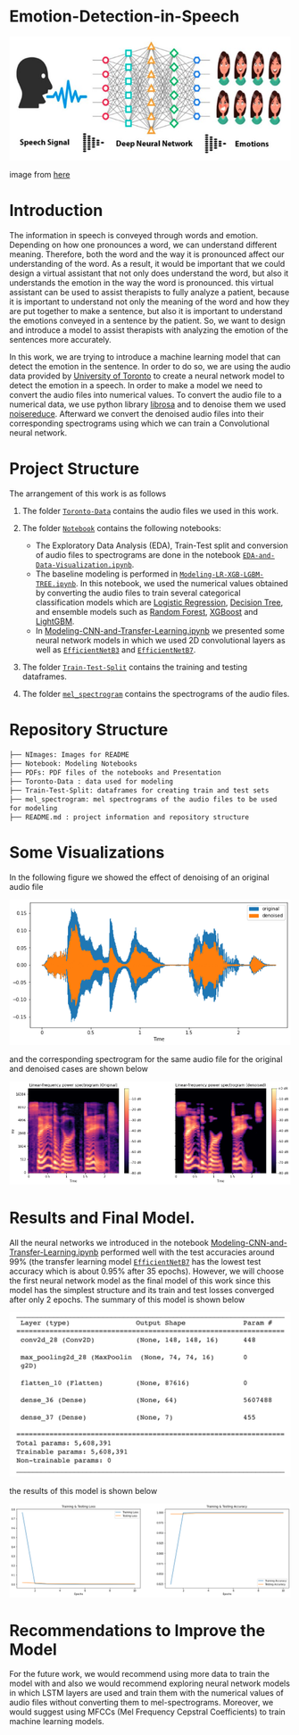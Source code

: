 # Emotion-Detection-in-Speech

![](./Images/emotion.png)

image from [here](https://medium.com/@raihanh93/speech-emotion-recognition-using-deep-neural-network-part-i-68edb5921229)

# Introduction

The information in speech is conveyed through words and emotion. Depending on how one 
pronounces a word, we can understand different meaning. Therefore, both the word 
and the way it is pronounced affect our understanding of the word. As a result, 
it would be important that we could design a virtual assistant that not only 
does understand the word, but also it understands the emotion in the way the word
is pronounced. this virtual assistant can be used to assist therapists to fully 
analyze a patient, because it is important to understand not only the meaning 
of the word and how they are put together to make a sentence, but also it is 
important to understand the emotions conveyed in a sentence by the patient. 
So, we want to design and introduce a model to assist therapists with analyzing 
the emotion of the sentences more accurately.

In this work, we are trying to introduce a machine learning model that can detect the
emotion in the sentence. In order to do so, we are using the audio data provided 
by [University of Toronto](https://tspace.library.utoronto.ca/handle/1807/24487) 
to create a neural network model to detect the emotion in a speech. In order to 
make a model we need to convert the audio files into numerical values. To convert
the audio file to a numerical data, we use python library [librosa](https://librosa.org/)
and to denoise them we used [noisereduce](https://pypi.org/project/noisereduce/).
Afterward we convert the denoised audio files into their corresponding spectrograms 
using which we can train a Convolutional neural network. 



# Project Structure
The arrangement of this work is as follows

1. The folder [`Toronto-Data`](https://github.com/miladshiraniUCB/Emotion-Detection-in-Speech/tree/main/Toronto-Data) contains the audio files we used in this work.
2. The folder [`Notebook`](https://github.com/miladshiraniUCB/Emotion-Detection-in-Speech/tree/main/Notebook) contains the following notebooks:
    * The Exploratory Data Analysis (EDA), Train-Test split and conversion of
    audio files to spectrograms are done in the notebook [`EDA-and-Data-Visualization.ipynb`](https://github.com/miladshiraniUCB/Emotion-Detection-in-Speech/blob/main/Notebook/EDA-and-Data-Visualization.ipynb).
    * The baseline modeling is performed in [`Modeling-LR-XGB-LGBM-TREE.ipynb`](https://github.com/miladshiraniUCB/Emotion-Detection-in-Speech/blob/main/Notebook/Modeling-LR-XGB-LGBM-TREE.ipynb). In this notebook, we used the numerical values obtained by converting
    the audio files to train several categorical classification models which are
    [Logistic Regression](https://scikit-learn.org/stable/modules/generated/sklearn.linear_model.LogisticRegression.html), [Decision Tree](https://scikit-learn.org/stable/modules/tree.html), and ensemble models such as
    [Random Forest](https://scikit-learn.org/stable/modules/generated/sklearn.ensemble.RandomForestClassifier.html), [XGBoost](https://xgboost.readthedocs.io/en/stable/python/python_intro.html) and [LightGBM](https://lightgbm.readthedocs.io/en/v3.3.2/). 
    * In [Modeling-CNN-and-Transfer-Learning.ipynb](https://github.com/miladshiraniUCB/Emotion-Detection-in-Speech/blob/main/Notebook/Modeling-CNN-and-Transfer-Learning.ipynb) we presented some neural network models
    in which we used 2D convolutional layers as well as [`EfficientNetB3`](https://www.tensorflow.org/api_docs/python/tf/keras/applications/efficientnet/EfficientNetB3)
    and [`EfficientNetB7`](https://www.tensorflow.org/api_docs/python/tf/keras/applications/efficientnet/EfficientNetB7).
    
3. The folder [`Train-Test-Split`](https://github.com/miladshiraniUCB/Emotion-Detection-in-Speech/tree/main/Train-Test-Split) contains the training and testing dataframes.
4. The folder [`mel_spectrogram`](https://github.com/miladshiraniUCB/Emotion-Detection-in-Speech/tree/main/mel_spectrogram) contains the spectrograms of the audio files.

# Repository Structure

```
├── NImages: Images for README
├── Notebook: Modeling Notebooks
├── PDFs: PDF files of the notebooks and Presentation
├── Toronto-Data : data used for modeling
├── Train-Test-Split: dataframes for creating train and test sets
├── mel_spectrogram: mel spectrograms of the audio files to be used for modeling
├── README.md : project information and repository structure
```

# Some Visualizations

In the following figure we showed the effect of denoising of an original audio file

![](./Images/original-denoised.png)

and the corresponding spectrogram for the same audio file for the original and
denoised cases are shown below

![](./Images/spectrogram.png)


# Results and Final Model.

All the neural networks we introduced in the notebook [Modeling-CNN-and-Transfer-Learning.ipynb](https://github.com/miladshiraniUCB/Emotion-Detection-in-Speech/blob/main/Notebook/Modeling-CNN-and-Transfer-Learning.ipynb) performed well with the test accuracies around 99% 
(the transfer learning model [`EfficientNetB7`](https://www.tensorflow.org/api_docs/python/tf/keras/applications/efficientnet/EfficientNetB7) 
has the lowest test accuracy which is about 0.95% after 35 epochs). However, we will
choose the first neural network model as the final model of this work since this
model has the simplest structure and its train and test losses converged after
only 2 epochs. The summary of this model is shown below

![](./Images/final-model.png)

the results of this model is shown below

![](./Images/results.png)


# Recommendations to Improve the Model

For the future work, we would recommend using more data to train the model with
and also we would recommend exploring neural network models in which LSTM layers 
are used and train them with the numerical values of audio files without converting them
to mel-spectrograms. Moreover, we would suggest using MFCCs (Mel Frequency Cepstral
Coefficients) to train machine learning models. 






